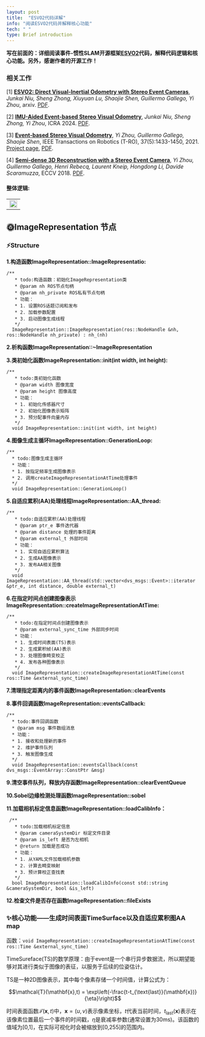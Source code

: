 ```yaml
---
layout: post
title:  "ESVO2代码详解"
info: "阅读ESVO2代码并解释核心功能"
tech: " "
type: Brief introduction 
---
```


**写在前面的：详细阅读事件-惯性SLAM开源框架[ESVO2](https://github.com/NAIL-HNU/ESVO2)代码，解释代码逻辑和核心功能。另外，感谢作者的开源工作！**

### **相关工作**

[1] **[ESVO2: Direct Visual-Inertial Odometry with Stereo Event Cameras](https://arxiv.org/abs/2410.09374)**, *Junkai Niu, Sheng Zhong, Xiuyuan Lu, Shaojie Shen, Guillermo Gallego, Yi Zhou*, arxiv. [PDF](https://arxiv.org/abs/2410.09374).

[2] **[IMU-Aided Event-based Stereo Visual Odometry](https://arxiv.org/abs/2405.04071)**, *Junkai Niu, Sheng Zhong, Yi Zhou*, ICRA 2024. [PDF](https://arxiv.org/pdf/2405.04071).

[3] **[Event-based Stereo Visual Odometry](https://arxiv.org/abs/2007.15548)**, *Yi Zhou, Guillermo Gallego, Shaojie Shen*, IEEE Transactions on Robotics (T-RO), 37(5):1433-1450, 2021. [Project page](https://sites.google.com/view/esvo-project-page/home), [PDF](https://arxiv.org/pdf/2007.15548).

[4] **[Semi-dense 3D Reconstruction with a Stereo Event Camera](https://arxiv.org/abs/1807.07429)**, *Yi Zhou, Guillermo Gallego, Henri Rebecq, Laurent Kneip, Hongdong Li, Davide Scaramuzza*, ECCV 2018. [PDF](http://rpg.ifi.uzh.ch/docs/ECCV18_Zhou.pdf).

#### 整体逻辑: 

<table rules="none" align="center">
	<tr>
		<td>
			<center>
				<img src="https://effun.xyz/assets/img/20250117/Quicker_20250119_012256.png" width="100%" />
				<br/>
				<font color="AAAAAA"></font>
			</center>
		</td>
	</tr>
</table>

## &#127774;ImageRepresentation 节点

### &#9889;Structure

**1.构造函数ImageRepresentation::ImageRepresentatio:**

```
/**
   * todo:构造函数：初始化ImageRepresentation类
   * @param nh ROS节点句柄
   * @param nh_private ROS私有节点句柄
   * 功能：
   * 1. 设置ROS话题订阅和发布
   * 2. 加载参数配置
   * 3. 启动图像生成线程
   */
  ImageRepresentation::ImageRepresentation(ros::NodeHandle &nh, ros::NodeHandle nh_private) : nh_(nh)

```

**2.析构函数ImageRepresentation::~ImageRepresentation**

**3.类初始化函数ImageRepresentation::init(int width, int height):**

```
/**
   * todo:类初始化函数
   * @param width 图像宽度
   * @param height 图像高度
   * 功能：
   * 1. 初始化传感器尺寸
   * 2. 初始化图像表示矩阵
   * 3. 预分配事件向量内存
   */
  void ImageRepresentation::init(int width, int height)
```

**4.图像生成主循环ImageRepresentation::GenerationLoop:**

```
/**
  * todo:图像生成主循环
  * 功能：
  * 1. 按指定频率生成图像表示
  * 2. 调用createImageRepresentationAtTime处理事件
  */
  void ImageRepresentation::GenerationLoop()
```

**5.自适应累积(AA)处理线程ImageRepresentation::AA_thread:**
```
/**
   * todo:自适应累积(AA)处理线程
   * @param ptr_e 事件迭代器
   * @param distance 处理的事件距离
   * @param external_t 外部时间
   * 功能：
   * 1. 实现自适应累积算法
   * 2. 生成AA图像表示
   * 3. 发布AA相关图像
   */
  void ImageRepresentation::AA_thread(std::vector<dvs_msgs::Event>::iterator &ptr_e, int distance, double external_t)
```

**6.在指定时间点创建图像表示ImageRepresentation::createImageRepresentationAtTime:**
```
/**
   * todo:在指定时间点创建图像表示
   * @param external_sync_time 外部同步时间
   * 功能：
   * 1. 生成时间表面(TS)表示
   * 2. 生成累积帧(AA)表示
   * 3. 处理图像畸变校正
   * 4. 发布各种图像表示
   */
  void ImageRepresentation::createImageRepresentationAtTime(const ros::Time &external_sync_time)
```

**7.清理指定距离内的事件函数ImageRepresentation::clearEvents**

**8.事件回调函数ImageRepresentation::eventsCallback:**
```
/**
  * todo:事件回调函数
  * @param msg 事件数组消息
  * 功能：
  * 1. 接收和处理新的事件
  * 2. 维护事件队列
  * 3. 触发图像生成
  */
  void ImageRepresentation::eventsCallback(const dvs_msgs::EventArray::ConstPtr &msg)
```

**9.清空事件队列，释放内存函数ImageRepresentation::clearEventQueue**

**10.Sobel边缘检测处理函数ImageRepresentation::sobel**

**11.加载相机标定信息函数ImageRepresentation::loadCalibInfo：**
```
 /**
   * todo:加载相机标定信息
   * @param cameraSystemDir 标定文件目录
   * @param is_left 是否为左相机
   * @return 加载是否成功
   * 功能：
   * 1. 从YAML文件加载相机参数
   * 2. 计算去畸变映射
   * 3. 预计算校正查找表
   */
  bool ImageRepresentation::loadCalibInfo(const std::string &cameraSystemDir, bool &is_left)
```

**12.检查文件是否存在函数ImageRepresentation::fileExists**

### &#10024;核心功能——生成时间表面TimeSurface以及自适应累积图AA map

函数：`void ImageRepresentation::createImageRepresentationAtTime(const ros::Time &external_sync_time)`

TimeSureface(TS)的数学原理：由于event是一个串行异步数据流，所以期望能够对其进行类似于图像的表征，以服务于后续的位姿估计。

TS是一种2D图像表示，其中每个像素存储一个时间值，计算公式为：

<div>

$$\mathcal{T}(\mathbf{x},t) = \exp\left(-\frac{t-t_{\text{last}}(\mathbf{x})}{\eta}\right)$$

</div>

时间表面函数$\mathcal{T}(\mathbf{x},t)$中，$\mathbf{x} = (u,v)$表示像素坐标，$t$代表当前时间，$t_{\text{last}}(\mathbf{x})$表示在该像素位置最后一个事件的时间戳，$\eta$是衰减率参数(通常设置为30ms)。该函数的值域为[0,1]，在实际可视化时会被缩放到[0,255]的范围内。